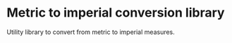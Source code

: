 # Metric to imperial conversion library

Utility library to convert from metric to imperial measures.